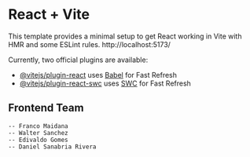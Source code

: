 # React + Vite

This template provides a minimal setup to get React working in Vite with HMR and some ESLint rules.
http://localhost:5173/

Currently, two official plugins are available:

- [@vitejs/plugin-react](https://github.com/vitejs/vite-plugin-react/blob/main/packages/plugin-react/README.md) uses [Babel](https://babeljs.io/) for Fast Refresh
- [@vitejs/plugin-react-swc](https://github.com/vitejs/vite-plugin-react-swc) uses [SWC](https://swc.rs/) for Fast Refresh


## Frontend Team
    -- Franco Maidana
    -- Walter Sanchez
    -- Edivaldo Gomes
    -- Daniel Sanabria Rivera 